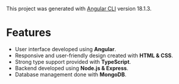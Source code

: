 
This project was generated with [Angular CLI](https://github.com/angular/angular-cli) version 18.1.3.

# Features

- User interface developed using **Angular**.
- Responsive and user-friendly design created with **HTML & CSS**.
- Strong type support provided with **TypeScript**.
- Backend developed using **Node.js & Express**.
- Database management done with **MongoDB**.



